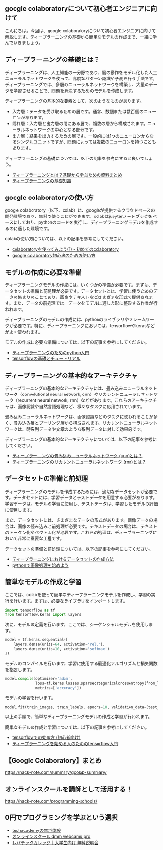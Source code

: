 <!--
title:   【google colaboratory】入門：ディープラーニングの基礎と簡単なモデルの作成
tags:    Google,Python,colaboratory
id:      7914f85bea6c947d8a29
private: false
-->


## google colaboratoryについて初心者エンジニアに向けて

こんにちは。今回は、google colaboratoryについて初心者エンジニアに向けて解説します。ディープラーニングの基礎から簡単なモデルの作成まで、一緒に学んでいきましょう。

## ディープラーニングの基礎とは？

ディープラーニングは、人工知能の一分野であり、脳の動作をモデル化した人工ニューラルネットワークを使って、高度なパターン認識や予測を行う手法です。ディープラーニングでは、多層のニューラルネットワークを構築し、大量のデータを学習させることで、問題を解決するためのモデルを作成します。

ディープラーニングの基本的な要素として、次のようなものがあります。
- 入力層：データを受け取るための層です。通常、数個または数百個のニューロンがあります。
- 隠れ層：入力層と出力層の間にある層で、複数の層から構成されます。ニューラルネットワークの中心となる部分です。
- 出力層：結果を出力するための層です。一般的には1つのニューロンからなるシングルユニットですが、問題によっては複数のニューロンを持つこともあります。

ディープラーニングの基礎については、以下の記事を参考にすると良いでしょう。
- [ディープラーニングとは？基礎から学ぶための資料まとめ](https://deepage.net/deep_learning/2016/08/24/about_deep_learning.html)
- [ディープラーニングの基礎知識](https://www.atmarkit.co.jp/ait/articles/1808/29/news027.html)

## google colaboratoryの使い方

google colaboratory（以下、colab）は、googleが提供するクラウドベースの開発環境であり、無料で使うことができます。colabはjupyterノートブックをベースにしており、pythonのコードを実行し、ディープラーニングモデルを作成するのに適した環境です。

colabの使い方については、以下の記事を参考にしてください。
- [colaboratoryを使ってみよう(1) - 初めてのcolaboratory](https://qiita.com/tomo_makes/items/a6e38ab0d2644413f0fd)
- [google colaboratory初心者のための使い方](https://www.non-standardworld.co.jp/22527/)

## モデルの作成に必要な準備

ディープラーニングモデルの作成には、いくつかの準備が必要です。まずは、データセットの準備と前処理が必要です。データセットとは、学習に使うためのデータの集まりのことであり、画像やテキストなどさまざまな形式で提供されます。また、データの前処理では、データをモデルに適した形に整形する作業が行われます。

ディープラーニングのモデルの作成には、pythonのライブラリやフレームワークが必要です。特に、ディープラーニングにおいては、tensorflowやkerasなどがよく使われます。

モデルの作成に必要な準備については、以下の記事を参考にしてください。
- [ディープラーニングのためのpython入門](https://www.python.jp/train/tutorial/index.html)
- [tensorflowの基礎とチュートリアル](https://www.atmarkit.co.jp/ait/articles/1701/30/news013.html)

## ディープラーニングの基本的なアーキテクチャ

ディープラーニングの基本的なアーキテクチャには、畳み込みニューラルネットワーク（convolutional neural network, cnn）やリカレントニューラルネットワーク（recurrent neural network, rnn）などがあります。これらのアーキテクチャは、画像認識や自然言語処理など、様々なタスクに応用されています。

畳み込みニューラルネットワークは、画像認識などのタスクに使われることが多く、畳み込み層とプーリング層から構成されます。リカレントニューラルネットワークは、時系列データや文章のような系列データに対して効果的です。

ディープラーニングの基本的なアーキテクチャについては、以下の記事を参考にしてください。
- [ディープラーニングの畳み込みニューラルネットワーク (cnn)とは？](https://deepage.net/deep_learning/2016/11/07/convolutional_neural_network.html)
- [ディープラーニングのリカレントニューラルネットワーク (rnn)とは？](https://deepage.net/deep_learning/2017/05/23/recurrent-neural-network.html)

## データセットの準備と前処理

ディープラーニングのモデルを作成するためには、適切なデータセットが必要です。データセットには、学習データとテストデータを用意する必要があります。学習データは、モデルの学習に使用し、テストデータは、学習したモデルの評価に使用します。

また、データセットには、さまざまなデータの形式があります。画像データの場合は、画像の読み込みと前処理が必要です。テキストデータの場合は、テキストのトークン化やベクトル化が必要です。これらの処理は、ディープラーニングにおいて非常に重要な工程です。

データセットの準備と前処理については、以下の記事を参考にしてください。
- [ディープラーニングにおけるデータセットの作成方法](https://deepage.net/deep_learning/2017/07/04/how-to-make-dataset.html)
- [pythonで画像処理を始めよう](https://www.codexa.net/python-image-processing/)

## 簡単なモデルの作成と学習

ここでは、colabを使って簡単なディープラーニングモデルを作成し、学習の実行を行います。まずは、必要なライブラリをインポートします。

```python
import tensorflow as tf
from tensorflow.keras import layers
```

次に、モデルの定義を行います。ここでは、シーケンシャルモデルを使用します。

```python
model = tf.keras.sequential([
    layers.dense(units=64, activation='relu'),
    layers.dense(units=10, activation='softmax')
])
```

モデルのコンパイルを行います。学習に使用する最適化アルゴリズムと損失関数を指定します。

```python
model.compile(optimizer='adam',
              loss=tf.keras.losses.sparsecategoricalcrossentropy(from_logits=true),
              metrics=['accuracy'])
```

モデルの学習を行います。

```python
model.fit(train_images, train_labels, epochs=10, validation_data=(test_images, test_labels))
```

以上の手順で、簡単なディープラーニングモデルの作成と学習が行われます。

簡単なモデルの作成と学習については、以下の記事を参考にしてください。
- [tensorflowでの始め方 (初心者向け)](https://qiita.com/kurozumi/items/9bfe1016b92fa565a2a3)
- [ディープラーニングを始める人のためのtensorflow入門](https://qiita.com/taki_tflare/items/333facc8f5384ab2bc89)



## 【Google Colaboratory】まとめ
https://hack-note.com/summary/gcolab-summary/



## オンラインスクールを講師として活用する！
https://hack-note.com/programming-schools/



## 0円でプログラミングを学ぶという選択
- [techacademyの無料体験](//af.moshimo.com/af/c/click?a_id=2612475&amp;p_id=1555&amp;pc_id=2816&amp;pl_id=22706&amp;url=https%3a%2f%2ftechacademy.jp%2fhtmlcss-trial%3futm_source%3dmoshimo%26utm_medium%3daffiliate%26utm_campaign%3dtextad)
- [オンラインスクール dmm webcamp pro](//af.moshimo.com/af/c/click?a_id=2612482&amp;p_id=1363&amp;pc_id=2297&amp;pl_id=39999&amp;guid=on)
- [レバテックカレッジ｜大学生向け 無料説明会](//af.moshimo.com/af/c/click?a_id=4071793&p_id=3198&pc_id=7488&pl_id=41848)

